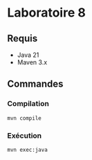 # Laboratoire 8

## Requis

- Java 21
- Maven 3.x

## Commandes

### Compilation

```
mvn compile
```

### Exécution

```
mvn exec:java
```
